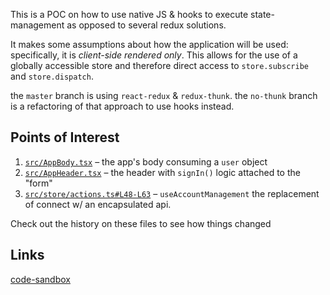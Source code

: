 This is a POC on how to use native JS & hooks to execute state-management as opposed to several redux solutions.

It makes some assumptions about how the application will be used: specifically, it is _client-side rendered only_. This allows for the use of a globally accessible store and therefore direct access to `store.subscribe` and `store.dispatch`.

the `master` branch is using `react-redux` & `redux-thunk`. the `no-thunk` branch is a refactoring of that approach to use hooks instead.

## Points of Interest

1. [`src/AppBody.tsx`](src/AppBody.tsx) – the app's body consuming a `user` object
2. [`src/AppHeader.tsx`](src/AppHeader.tsx) – the header with `signIn()` logic attached to the "form"
3. [`src/store/actions.ts#L48-L63`](src/store/actions.ts#L48-L63) – `useAccountManagement` the replacement of connect w/ an encapsulated api.

Check out the history on these files to see how things changed

## Links

[code-sandbox](https://codesandbox.io/s/w2qvw29pzw?fontsize=14)
